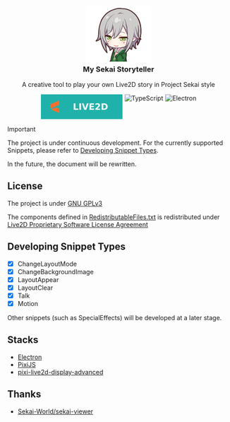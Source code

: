 <!--suppress HtmlDeprecatedAttribute -->
<div align="center" style="text-align: center; margin-top: 10px;">
 <img src="documents/assets/logo.png" style="align-self: center; width: 150px; margin-bottom: 0;" alt="Logo" />
 <h3 style="margin-top: 0; text-align: center;">My Sekai Storyteller</h3>
 <p style="text-align: center;">A creative tool to play your own Live2D story in Project Sekai style</p>
 <div style="display: flex; justify-content: center;">
  <img src="documents/assets/live2d-badge.svg" alt="Live2D Badge" style="margin-top: 0; margin-right: 5px;"/>
  <img src="https://img.shields.io/badge/typescript-20B2AA?logoColor=ffffff&style=for-the-badge&logo=typescript" alt="TypeScript" style="margin-top: 0; margin-right: 5px;" />
  <img src="https://img.shields.io/badge/electron-20B2AA?style=for-the-badge&logoColor=white&logo=electron" alt="Electron" style="margin-top: 0;" />
 </div>
</div>

> [!IMPORTANT]
> The project is under continuous development. For the currently supported Snippets,
> please refer to [Developing Snippet Types](#developing-snippet-types).
>
> In the future, the document will be rewritten.

## License

The project is under [GNU GPLv3](LICENSE)

The components defined in [RedistributableFiles.txt](src/renderer/RedistributableFiles.txt) is redistributed
under [Live2D Proprietary Software License Agreement](https://www.live2d.com/eula/live2d-proprietary-software-license-agreement_en.html)

## Developing Snippet Types

- [x] ChangeLayoutMode
- [x] ChangeBackgroundImage
- [x] LayoutAppear
- [x] LayoutClear
- [x] Talk
- [x] Motion

Other snippets (such as SpecialEffects) will be developed at a later stage.

## Stacks

- [Electron](https://www.electronjs.org/)
- [PixiJS](https://pixijs.com/)
- [pixi-live2d-display-advanced](https://github.com/GuangChen2333/pixi-live2d-display-advanced)

## Thanks

- [Sekai-World/sekai-viewer](https://github.com/Sekai-World/sekai-viewer)

